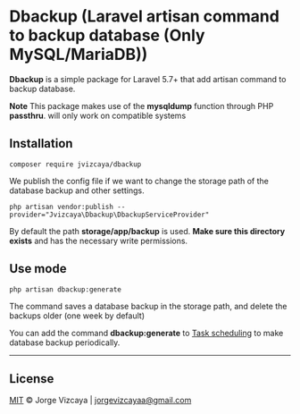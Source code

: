 # Dbackup (Laravel artisan command to backup database (Only MySQL/MariaDB))

**Dbackup** is a simple package for Laravel 5.7+ that add artisan command to backup database.

**Note** This package makes use of the **mysqldump** function through PHP **passthru**. will only work on compatible systems


## Installation

```
composer require jvizcaya/dbackup
```

We publish the config file if we want to change the storage path of the database backup and other settings.

```
php artisan vendor:publish --provider="Jvizcaya\Dbackup\DbackupServiceProvider"
```

By default the path **storage/app/backup** is used. **Make sure this directory exists** and has the necessary write permissions.

## Use mode

```
php artisan dbackup:generate
```

The command saves a database backup in the storage path, and delete the backups older (one week by default)

You can add the command **dbackup:generate** to [Task scheduling](https://laravel.com/docs/8.x/scheduling) to make database backup periodically.  

---

## License

[MIT](LICENSE) © Jorge Vizcaya | jorgevizcayaa@gmail.com
